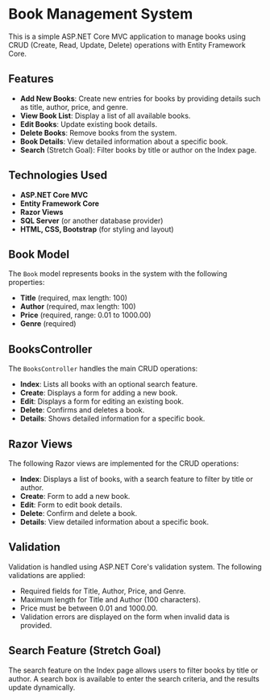 # Book Management System

This is a simple ASP.NET Core MVC application to manage books using CRUD (Create, Read, Update, Delete) operations with Entity Framework Core.

## Features

- **Add New Books**: Create new entries for books by providing details such as title, author, price, and genre.
- **View Book List**: Display a list of all available books.
- **Edit Books**: Update existing book details.
- **Delete Books**: Remove books from the system.
- **Book Details**: View detailed information about a specific book.
- **Search** (Stretch Goal): Filter books by title or author on the Index page.

## Technologies Used

- **ASP.NET Core MVC**
- **Entity Framework Core**
- **Razor Views**
- **SQL Server** (or another database provider)
- **HTML, CSS, Bootstrap** (for styling and layout)

## Book Model

The `Book` model represents books in the system with the following properties:

- **Title** (required, max length: 100)
- **Author** (required, max length: 100)
- **Price** (required, range: 0.01 to 1000.00)
- **Genre** (required)

## BooksController

The `BooksController` handles the main CRUD operations:

- **Index**: Lists all books with an optional search feature.
- **Create**: Displays a form for adding a new book.
- **Edit**: Displays a form for editing an existing book.
- **Delete**: Confirms and deletes a book.
- **Details**: Shows detailed information for a specific book.

## Razor Views

The following Razor views are implemented for the CRUD operations:

- **Index**: Displays a list of books, with a search feature to filter by title or author.
- **Create**: Form to add a new book.
- **Edit**: Form to edit book details.
- **Delete**: Confirm and delete a book.
- **Details**: View detailed information about a specific book.

## Validation

Validation is handled using ASP.NET Core's validation system. The following validations are applied:

- Required fields for Title, Author, Price, and Genre.
- Maximum length for Title and Author (100 characters).
- Price must be between 0.01 and 1000.00.
- Validation errors are displayed on the form when invalid data is provided.

## Search Feature (Stretch Goal)

The search feature on the Index page allows users to filter books by title or author. A search box is available to enter the search criteria, and the results update dynamically.
